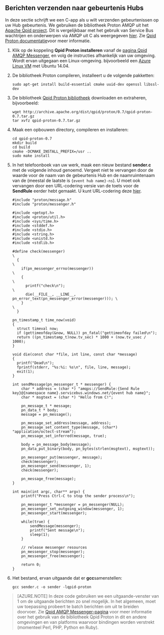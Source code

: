## <a name="send-messages-to-event-hubs"></a>Berichten verzenden naar gebeurtenis Hubs

In deze sectie schrijft we een C-app als u wilt verzenden gebeurtenissen op uw Hub gebeurtenis. We gebruiken de bibliotheek Proton AMQP uit het [Apache Qpid project](http://qpid.apache.org/). Dit is vergelijkbaar met het gebruik van Service Bus wachtrijen en onderwerpen via AMQP uit C als weergegeven [hier](https://code.msdn.microsoft.com/Using-Apache-Qpid-Proton-C-afd76504). Zie [Qpid Proton documentatie](http://qpid.apache.org/proton/index.html)voor meer informatie.

1. Klik op de koppeling **Qpid Proton installeren** vanaf de [pagina Qpid AMQP Messenger](http://qpid.apache.org/components/messenger/index.html), en volg de instructies afhankelijk van uw omgeving. Wordt ervan uitgegaan een Linux-omgeving. bijvoorbeeld een [Azure Linux VM](../articles/virtual-machines/virtual-machines-linux-quick-create-cli.md) met Ubuntu 14.04.

2. De bibliotheek Proton compileren, installeert u de volgende pakketten:

    ```
    sudo apt-get install build-essential cmake uuid-dev openssl libssl-dev
    ```

3. De bibliotheek [Qpid Proton bibliotheek](http://qpid.apache.org/proton/index.html) downloaden en extraheren, bijvoorbeeld:

    ```
    wget http://archive.apache.org/dist/qpid/proton/0.7/qpid-proton-0.7.tar.gz
    tar xvfz qpid-proton-0.7.tar.gz
    ```

4. Maak een opbouwen directory, compileren en installeren:

    ```
    cd qpid-proton-0.7
    mkdir build
    cd build
    cmake -DCMAKE_INSTALL_PREFIX=/usr ..
    sudo make install
    ```

5. In het telefoonboek van uw werk, maak een nieuw bestand **sender.c** met de volgende inhoud genoemd. Vergeet niet te vervangen door de waarde voor de naam van de gebeurtenis Hub en de naamruimtenaam van de (meestal de laatste is `{event hub name}-ns`). U moet ook vervangen door een URL-codering versie van de toets voor de **SendRule** eerder hebt gemaakt. U kunt URL-codering deze [hier](http://www.w3schools.com/tags/ref_urlencode.asp).

    ```
    #include "proton/message.h"
    #include "proton/messenger.h"

    #include <getopt.h>
    #include <proton/util.h>
    #include <sys/time.h>
    #include <stddef.h>
    #include <stdio.h>
    #include <string.h>
    #include <unistd.h>
    #include <stdlib.h>

    #define check(messenger)                                                     \
      {                                                                          \
        if(pn_messenger_errno(messenger))                                        \
        {                                                                        \
          printf("check\n");                                                     \
          die(__FILE__, __LINE__, pn_error_text(pn_messenger_error(messenger))); \
        }                                                                        \
      }  

    pn_timestamp_t time_now(void)
    {
      struct timeval now;
      if (gettimeofday(&now, NULL)) pn_fatal("gettimeofday failed\n");
      return ((pn_timestamp_t)now.tv_sec) * 1000 + (now.tv_usec / 1000);
    }  

    void die(const char *file, int line, const char *message)
    {
      printf("Dead\n");
      fprintf(stderr, "%s:%i: %s\n", file, line, message);
      exit(1);
    }

    int sendMessage(pn_messenger_t * messenger) {
        char * address = (char *) "amqps://SendRule:{Send Rule key}@{namespace name}.servicebus.windows.net/{event hub name}";
        char * msgtext = (char *) "Hello from C!";

        pn_message_t * message;
        pn_data_t * body;
        message = pn_message();

        pn_message_set_address(message, address);
        pn_message_set_content_type(message, (char*) "application/octect-stream");
        pn_message_set_inferred(message, true);

        body = pn_message_body(message);
        pn_data_put_binary(body, pn_bytes(strlen(msgtext), msgtext));

        pn_messenger_put(messenger, message);
        check(messenger);
        pn_messenger_send(messenger, 1);
        check(messenger);

        pn_message_free(message);
    }

    int main(int argc, char** argv) {
        printf("Press Ctrl-C to stop the sender process\n");

        pn_messenger_t *messenger = pn_messenger(NULL);
        pn_messenger_set_outgoing_window(messenger, 1);
        pn_messenger_start(messenger);

        while(true) {
            sendMessage(messenger);
            printf("Sent message\n");
            sleep(1);
        }

        // release messenger resources
        pn_messenger_stop(messenger);
        pn_messenger_free(messenger);

        return 0;
    }
    ```

6. Het bestand, ervan uitgaande dat er **gcc**samenstellen:

    ```
    gcc sender.c -o sender -lqpid-proton
    ```

> [AZURE.NOTE] In deze code gebruiken we een uitgaande-venster van 1 om de uitgaande berichten zo snel mogelijk. In het algemeen, moet uw toepassing probeert te batch berichten om uit te breiden doorvoer. Zie [Qpid AMQP Messenger-pagina](http://qpid.apache.org/components/messenger/index.html) voor meer informatie over het gebruik van de bibliotheek Qpid Proton in dit en andere omgevingen en van platforms waarvoor bindingen worden verstrekt (momenteel Perl, PHP, Python en Ruby).
